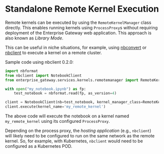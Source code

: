 # Standalone Remote Kernel Execution

Remote kernels can be executed by using the `RemoteKernelManager` class directly. This enables running kernels using `ProcessProxy`s without requiring deployment of the Enterprise Gateway web application. This approach is also known as _Library Mode_.

This can be useful in niche situations, for example, using [nbconvert](https://nbconvert.readthedocs.io/) or [nbclient](https://nbclient.readthedocs.io/) to execute a kernel on a remote cluster.

Sample code using nbclient 0.2.0:

```python
import nbformat
from nbclient import NotebookClient
from enterprise_gateway.services.kernels.remotemanager import RemoteKernelManager

with open("my_notebook.ipynb") as fp:
    test_notebook = nbformat.read(fp, as_version=4)

client = NotebookClient(nb=test_notebook, kernel_manager_class=RemoteKernelManager)
client.execute(kernel_name='my_remote_kernel')
```

The above code will execute the notebook on a kernel named `my_remote_kernel` using its configured `ProcessProxy`.

Depending on the process proxy, the _hosting application_ (e.g., `nbclient`) will likely need to be configured to run on the same network as the remote kernel. So, for example, with Kubernetes, `nbclient` would need to be configured as a Kubernetes POD.
